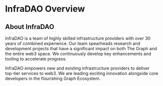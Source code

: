 # InfraDAO Overview

## About InfraDAO

InfraDAO is a team of highly skilled infrastructure providers with over 30 years of combined experience. Our team spearheads research and development projects that have a significant impact on both The Graph and the entire web3 space. We continuously develop key enhancements and tooling to accelerate progress.

InfraDAO empowers new and existing infrastructure providers to deliver top-tier services to web3.  We are leading exciting innovation alongside core developers in the flourishing Graph Ecosystem.
